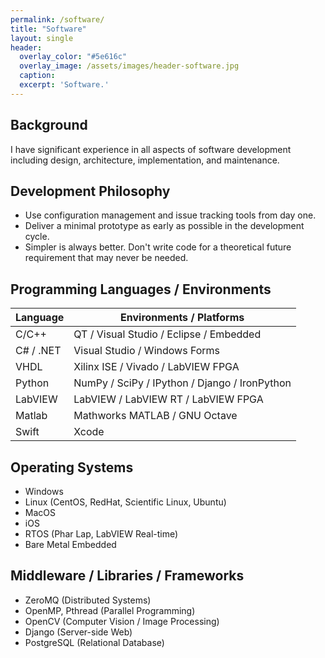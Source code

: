 ```yaml
---
permalink: /software/
title: "Software"
layout: single
header:
  overlay_color: "#5e616c"
  overlay_image: /assets/images/header-software.jpg
  caption: 
  excerpt: 'Software.'
---
```


## Background
I have significant experience in all aspects of software development including design, architecture, implementation, and maintenance. 

## Development Philosophy
* Use configuration management and issue tracking tools from day one.
* Deliver a minimal prototype as early as possible in the development cycle.
* Simpler is always better. Don't write code for a theoretical future requirement that may never be needed.

## Programming Languages / Environments

| Language                  | Environments / Platforms                      |
| ------------------------- | ---------------------------------------       |
| C/C++                     | QT / Visual Studio / Eclipse / Embedded       |
| C# / .NET                 | Visual Studio / Windows Forms                 |
| VHDL                      | Xilinx ISE / Vivado / LabVIEW FPGA            |
| Python                    | NumPy / SciPy / IPython / Django / IronPython |
| LabVIEW                   | LabVIEW / LabVIEW RT / LabVIEW FPGA           |
| Matlab                    | Mathworks MATLAB / GNU Octave                 |
| Swift                     | Xcode                                         |

## Operating Systems

* Windows
* Linux (CentOS, RedHat, Scientific Linux, Ubuntu)
* MacOS
* iOS
* RTOS (Phar Lap, LabVIEW Real-time) 
* Bare Metal Embedded

## Middleware / Libraries / Frameworks

* ZeroMQ (Distributed Systems)
* OpenMP, Pthread (Parallel Programming)
* OpenCV (Computer Vision / Image Processing)
* Django (Server-side Web)
* PostgreSQL (Relational Database)


